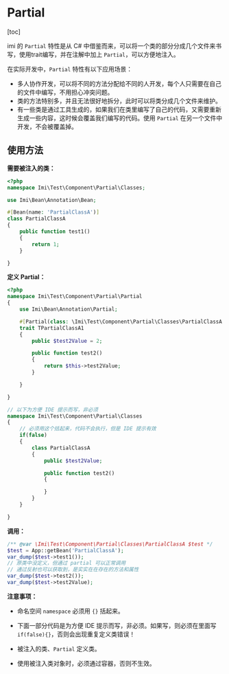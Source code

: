 # Partial

[toc]

imi 的 `Partial` 特性是从 C# 中借鉴而来，可以将一个类的部分分成几个文件来书写，使用trait编写，并在注解中加上 `Partial`，可以方便地注入。

在实际开发中，`Partial` 特性有以下应用场景：

* 多人协作开发，可以将不同的方法分配给不同的人开发，每个人只需要在自己的文件中编写，不用担心冲突问题。
* 类的方法特别多，并且无法很好地拆分，此时可以将类分成几个文件来维护。
* 有一些类是通过工具生成的，如果我们在类里编写了自己的代码，又需要重新生成一些内容，这时候会覆盖我们编写的代码。使用 `Partial` 在另一个文件中开发，不会被覆盖掉。

## 使用方法

**需要被注入的类：**

```php
<?php
namespace Imi\Test\Component\Partial\Classes;

use Imi\Bean\Annotation\Bean;

#[Bean(name: 'PartialClassA')]
class PartialClassA
{
    public function test1()
    {
        return 1;
    }

}

```

**定义 Partial：**

```php
<?php
namespace Imi\Test\Component\Partial\Partial
{
    use Imi\Bean\Annotation\Partial;

    #[Partial(class: \Imi\Test\Component\Partial\Classes\PartialClassA::class)]
    trait TPartialClassA1
    {
        public $test2Value = 2;

        public function test2()
        {
            return $this->test2Value;
        }

    }

}

// 以下为方便 IDE 提示而写，非必须
namespace Imi\Test\Component\Partial\Classes
{
    // 必须用这个括起来，代码不会执行，但是 IDE 提示有效
    if(false)
    {
        class PartialClassA
        {
            public $test2Value;

            public function test2()
            {

            }
        }
    }

}
```

**调用：**

```php
/** @var \Imi\Test\Component\Partial\Classes\PartialClassA $test */
$test = App::getBean('PartialClassA');
var_dump($test->test1());
// 原类中没定义，但通过 partial 可以正常调用
// 通过反射也可以获取到，是实实在在存在的方法和属性
var_dump($test->test2());
var_dump($test->test2Value);
```

**注意事项：**

* 命名空间 `namespace` 必须用 `{}` 括起来。

* 下面一部分代码是为方便 IDE 提示而写，非必须。如果写，则必须在里面写 `if(false){}`，否则会出现重复定义类错误！

* 被注入的类、`Partial` 定义类。

* 使用被注入类对象时，必须通过容器，否则不生效。
